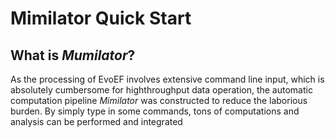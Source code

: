 # Mimilator Quick Start

## What is _Mumilator_?
As the processing of EvoEF involves extensive command line input, which is absolutely cumbersome for highthroughput data operation, the automatic computation pipeline _Mimilator_ was constructed to reduce the laborious burden. By simply type in some commands, tons of computations and analysis can be performed and integrated
